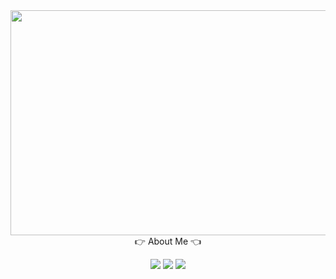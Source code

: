 <div align="center">
  <img src="https://github.com/user-attachments/assets/974fbe59-109f-47b1-97cf-7e16da23c40d" width="1080" height="360"/>
</div>

<div align="center">
  👉 About Me 👈
  <br/>
  <p>
    <a href="https://5kiran.tistory.com/" target="_blank"><img src="https://img.shields.io/badge/BLOG-282828?style=flat-square&logo=Tistory&logoColor=white"/></a>
    <a href="mailto:gilhwoan.develop@gmail.com" target="_blank"><img src="https://img.shields.io/badge/gilhwoan.develop@gmail.com-EA4335?style=flat-square&logo=Gmail&logoColor=white"/></a>
    <img src="https://img.shields.io/badge/표시할이름-색상?style=for-the-badge&logo=기술스택아이콘&logoColor=white">
  </p>
</div>





